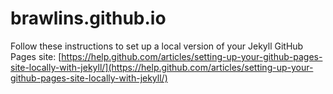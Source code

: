 # brawlins.github.io

Follow these instructions to set up a local version of your Jekyll GitHub Pages site:
[https://help.github.com/articles/setting-up-your-github-pages-site-locally-with-jekyll/](https://help.github.com/articles/setting-up-your-github-pages-site-locally-with-jekyll/)
